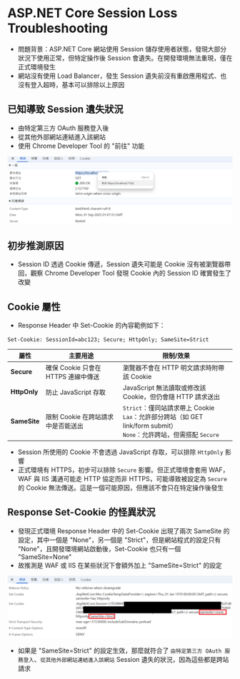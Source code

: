 ﻿# ASP.NET Core Session Loss Troubleshooting

- 問題背景：ASP.NET Core 網站使用 Session 儲存使用者狀態，發現大部分狀況下使用正常，但特定操作後 Session 會遺失。在開發環境無法重現，僅在正式環境發生
- 網站沒有使用 Load Balancer，發生 Session 遺失前沒有重啟應用程式、也沒有登入超時，基本可以排除以上原因

## 已知導致 Session 遺失狀況

- 由特定第三方 OAuth 服務登入後
- 從其他外部網站連結進入該網站
- 使用 Chrome Developer Tool 的 "前往" 功能

![](01.png)

## 初步推測原因

- Session ID 透過 Cookie 傳遞，Session 遺失可能是 Cookie 沒有被瀏覽器帶回，觀察 Chrome Developer Tool 發現 Cookie 內的 Session ID 確實發生了改變

## Cookie 屬性

- Response Header 中 Set-Cookie 的內容範例如下：

```
Set-Cookie: SessionId=abc123; Secure; HttpOnly; SameSite=Strict
```

| 屬性          | 主要用途                          | 限制/效果                                                                                             |
| ------------ | -------------------------------- | ---------------------------------------------------------------------------------------------------- |
| **Secure**   | 確保 Cookie 只會在 HTTPS 連線中傳送 | 瀏覽器不會在 HTTP 明文請求時附帶該 Cookie                                                                 |
| **HttpOnly** | 防止 JavaScript 存取              | JavaScript 無法讀取或修改該 Cookie，但仍會隨 HTTP 請求送出                                                 |
| **SameSite** | 限制 Cookie 在跨站請求中是否能送出   | `Strict`：僅同站請求帶上 Cookie<br> `Lax`：允許部分跨站（如 GET link/form submit）<br> `None`：允許跨站，但需搭配 `Secure` |


- Session 所使用的 Cookie 不會透過 JavaScript 存取，可以排除 `HttpOnly` 影響
- 正式環境有 HTTPS，初步可以排除 `Secure` 影響。但正式環境會套用 WAF，WAF 與 IIS 溝通可能走 HTTP 協定而非 HTTPS，可能導致被設定為 `Secure` 的 Cookie 無法傳送。這是一個可能原因，但應該不會只在特定操作後發生

## Response Set-Cookie 的怪異狀況

- 發現正式環境 Response Header 中的 Set-Cookie 出現了兩次 SameSite 的設定，其中一個是 "None"，另一個是 "Strict"，但是網站程式的設定只有 "None"，且開發環境網站啟動後，Set-Cookie 也只有一個 "SameSite=None"
- 故推測是 WAF 或 IIS 在某些狀況下會額外加上 "SameSite=Strict" 的設定

![](02.png)

- 如果是 "SameSite=Strict" 的設定生效，那麼就符合了 `由特定第三方 OAuth 服務登入`、`從其他外部網站連結進入該網站` Session 遺失的狀況，因為這些都是跨站請求